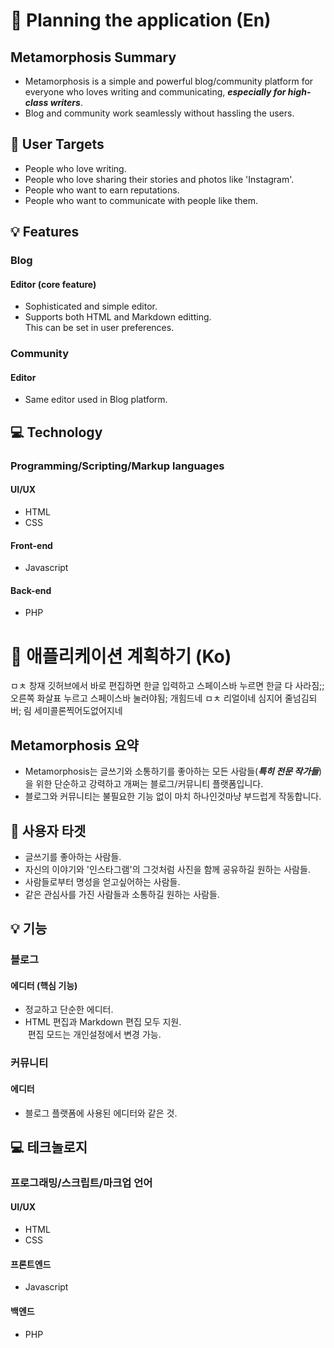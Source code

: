 # 📝 Planning the  application (En)

## Metamorphosis Summary
* Metamorphosis is a simple and powerful blog/community platform for everyone who loves writing and communicating, ***especially for high-class writers***.
* Blog and community work seamlessly without hassling the users.

## 👤 User Targets
* People who love writing.
* People who love sharing their stories and photos like 'Instagram'.
* People who want to earn reputations.
* People who want to communicate with people like them.

## 💡 Features
### Blog
#### Editor (core feature)
* Sophisticated and simple editor.
* Supports both HTML and Markdown editting.\
	This can be set in user preferences.

### Community
#### Editor
* Same editor used in Blog platform.

## 💻 Technology
### Programming/Scripting/Markup languages
#### UI/UX
* HTML
* CSS

#### Front-end
* Javascript

#### Back-end
* PHP


# 📝 애플리케이션 계획하기 (Ko)
ㅁㅊ 창재 깃허브에서 바로 편집하면 한글 입력하고 스페이스바 누르면 한글 다 사라짐;; 오른쪽 화살표 누르고 스페이스바 눌러야됨; 개힘드네
ㅁㅊ 리얼이네 심지어 줄넘김되버; 림 세미콜론찍어도없어지네

## Metamorphosis 요약
* Metamorphosis는 글쓰기와 소통하기를 좋아하는 모든 사람들(***특히 전문 작가들***)을 위한 단순하고 강력하고 개쩌는 블로그/커뮤니티 플랫폼입니다.
* 블로그와 커뮤니티는 불필요한 기능 없이 마치 하나인것마냥 부드럽게 작동합니다.

## 👤 사용자 타겟
* 글쓰기를 좋아하는 사람들.
* 자신의 이야기와 '인스타그램'의 그것처럼 사진을 함께 공유하길 원하는 사람들.
* 사람들로부터 명성을 얻고싶어하는 사람들.
* 같은 관심사를 가진 사람들과 소통하길 원하는 사람들.

## 💡 기능
### 블로그
#### 에디터 (핵심 기능)
* 정교하고 단순한 에디터.
* HTML 편집과 Markdown 편집 모두 지원.\
  편집 모드는 개인설정에서 변경 가능.

### 커뮤니티
#### 에디터
* 블로그 플랫폼에 사용된 에디터와 같은 것.

## 💻 테크놀로지
### 프로그래밍/스크립트/마크업 언어
#### UI/UX
* HTML
* CSS

#### 프론트엔드
* Javascript

#### 백엔드
* PHP
